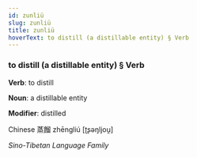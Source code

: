 ```yaml
---
id: zunliü
slug: zunliü
title: zunliü
hoverText: to distill (a distillable entity) § Verb
---
```


### to distill (a distillable entity) § Verb

**Verb**: to distill

**Noun**: a distillable entity

**Modifier**: distilled

Chinese 蒸餾 zhēngliú [ʈʂəŋljou̯]

*Sino-Tibetan Language Family*